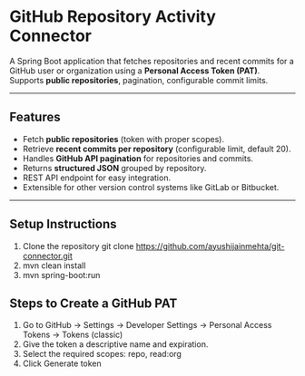 # GitHub Repository Activity Connector

A Spring Boot application that fetches repositories and recent commits for a GitHub user or organization using a **Personal Access Token (PAT)**. Supports **public repositories**, pagination, configurable commit limits.

---

## Features

- Fetch **public repositories** (token with proper scopes).  
- Retrieve **recent commits per repository** (configurable limit, default 20).  
- Handles **GitHub API pagination** for repositories and commits.  
- Returns **structured JSON** grouped by repository.  
- REST API endpoint for easy integration.  
- Extensible for other version control systems like GitLab or Bitbucket.  

---

## Setup Instructions

1. Clone the repository
   git clone https://github.com/ayushijainmehta/git-connector.git
2. mvn clean install
3. mvn spring-boot:run

## Steps to Create a GitHub PAT 

1. Go to GitHub → Settings → Developer Settings → Personal Access Tokens → Tokens (classic)
2. Give the token a descriptive name and expiration.
3. Select the required scopes: repo, read:org
4. Click Generate token



